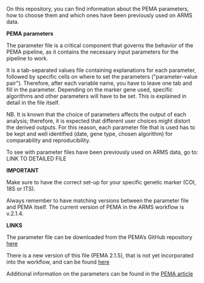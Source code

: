 On this repository, you can find information about the PEMA parameters, how to choose them and which ones have been previously used on ARMS data.

**PEMA parameters**

The parameter file is a critical component that governs the behavior of the PEMA pipeline, as it contains the necessary input parameters for the pipeline to work.

It is a tab-separated values file containing explanations for each parameter, followed by specific cells on where to set the parameters ("parameter-value pair"). Therefore, after each variable name, you have to leave one tab and fill in the parameter.
Depending on the marker gene used, specific algorithms and other parameters will have to be set. This is explained in detail in the file itself.

NB. It is known that the choice of parameters affects the output of each analysis; therefore, it is expected that different user choices might distort the derived outputs. For this reason, each parameter file that is used has to be kept and well identified (date, gene type, chosen algorithm) for comparability and reproducibility.

To see with parameter files have been previously used on ARMS data, go to: LINK TO DETAILED FILE

**IMPORTANT**

Make sure to have the correct set-up for your specific genetic marker (COI, 18S or ITS). 

Always remember to have matching versions between the parameter file and PEMA itself. The current version of PEMA in the ARMS workflow is v.2.1.4. 

**LINKS**

The parameter file can be downloaded from the PEMA’s GitHub repository [here](https://github.com/hariszaf/pema/blob/master/analysis_directory/parameters.tsv)

There is a new version of this file (PEMA 2.1.5), that is not yet incorporated into the workflow, and can be found [here](https://github.com/hariszaf/pema/blob/master/pema_docker_image/sanity_check/COI/parameters.tsv)

Additional information on the parameters can be found in the [PEMA article](https://doi.org/10.1093/gigascience/giaa150)

